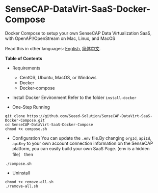 # SenseCAP-DataVirt-SaaS-Docker-Compose
Docker Compose to setup your own SenseCAP Data Virtualization SaaS, with OpenAPI/OpenStream on Mac, Linux, and MacOS

Read this in other languages: [English](https://github.com/Seeed-Solution/SenseCAP-DataVirt-SaaS-Docker-Compose/blob/master/README.md), [简体中文](https://github.com/Seeed-Solution/SenseCAP-DataVirt-SaaS-Docker-Compose/blob/master/README-CN.md).


**Table of Contents**

- Requirements
  - CentOS, Ubuntu, MacOS, or Windows
  - Docker
  - Docker-compose

- Install Docker Environment
Refer to the folder `install-docker`

- One-Step Running
 ```
git clone https://github.com/Seeed-Solution/SenseCAP-DataVirt-SaaS-Docker-Compose.git
cd SenseCAP-DataVirt-SaaS-Docker-Compose
chmod +x compose.sh
```

- Configuration
You can update the `.env` file.By changing `orgId`, `apiId`, `apiKey` to your own account connection information on the SenseCAP platform, you can easily build your own SaaS Page.
(env is a hidden file）
then
```
./compose.sh
```

- Uninstall
```
chmod +x remove-all.sh
./remove-all.sh
```
